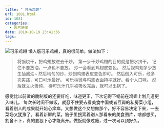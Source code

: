 ```yaml
---
title: " 可乐鸡翅"
url: 1081.html
id: 1081
categories:
  - 思考随笔
date: 2010-10-19 23:41:36
tags:
---
```


![可乐鸡翅](../../../images/2010/10/2.jpg "可乐鸡翅") 懒人版可乐鸡翅，真的很简单。做法如下：

> 将锅烧干，把鸡翅放进去干炒。 第一步干炒鸡翅的目的就是把水挤干。 记住不要放油，一点也不要放。 炒一会看到鸡翅皮变色。 然后视鸡翅多少放生抽酱油~ 然后均匀的炒，炒到鸡翅表皮变色即可。 然后倒入可乐，经多次实践，可口可乐最好。 可乐稍微与鸡翅表面持平就好。看个人口味。 然后就文火慢炖。 待可乐汁几乎被吸收完后，就可以出锅了。

感觉比以前做的腌制版的还要好吃，味道更正，下次记得下锅前在鸡翅上划几道更入味儿。 每次长时间不做饭，就忍不住要去看美食中国或者豆瓣的私房菜小组，看着别人的成果就开始心痒痒。又想做这个又想做那个，好不容易决定下来，一去菜场又犹豫了，看着新鲜的菜，脑子里搜索着别人那看来的美食图片，啥都想买，割舍不下，真的要狠下心才能离开。做饭就像过瘾，过一次可以顶好久。